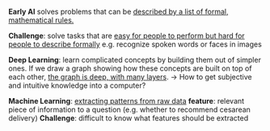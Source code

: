 **Early AI** solves problems that can be <u>described by a list of formal, mathematical rules.</u>

**Challenge**: solve tasks that are <u>easy for people to perform but hard for people to describe formally</u>
e.g. recognize spoken words or faces in images

<b>Deep Learning</b>: learn complicated concepts by building them out of simpler ones. If we draw a graph showing how these concepts are built on top of each other, <u>the graph is deep, with many layers</u>.
-> How to get subjective and intuitive knowledge into a computer?

**Machine Learning**: <u>extracting patterns from raw data</u>
**feature**: relevant piece of information to a question (e.g. whether to recommend cesarean delivery)
**Challenge**: difficult to know what features should be extracted



